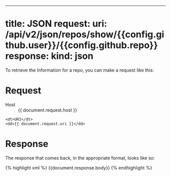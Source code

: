 ---
title: JSON
request:
  uri: /api/v2/json/repos/show/{{config.github.user}}/{{config.github.repo}}
response:
  kind: json
===

To retrieve the Information for a repo, you can make a request like this:

Request
=======

<dl>
	<dt>Host</dt>
	<dd>{{ document.request.host }}</dd>
	
	<dt>URI</dt>
	<dd>{{ document.request.uri }}</dd>
</dl>

Response
========

The response that comes back, in the appropriate format, looks like so:

{% highlight xml %}
	{{document.response.body}}
{% endhighlight %}
